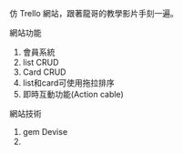 仿 Trello 網站，跟著龍哥的教學影片手刻一遍。

網站功能
1. 會員系統
2. list CRUD
3. Card CRUD
4. list和card可使用拖拉排序
5. 即時互動功能(Action cable)

網站技術
1. gem Devise
2. 
